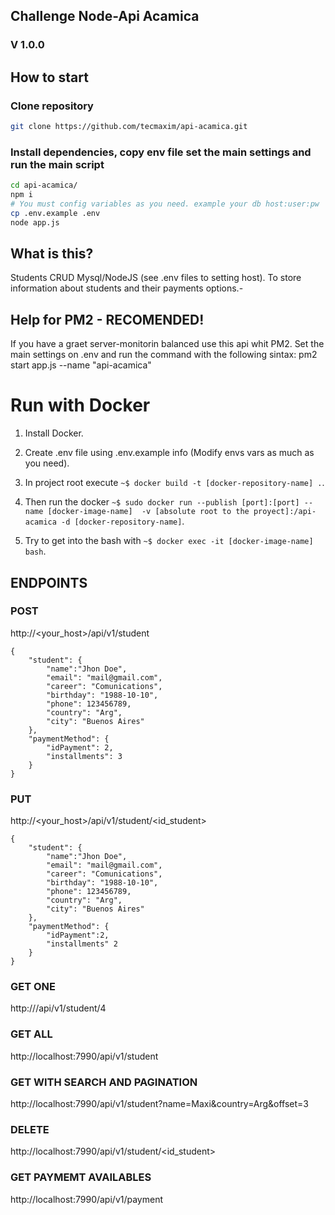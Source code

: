 ## Challenge Node-Api Acamica
### V 1.0.0

## How to start
### Clone repository
```bash
git clone https://github.com/tecmaxim/api-acamica.git
```
### Install dependencies, copy env file set the main settings and run the main script
```bash
cd api-acamica/
npm i
# You must config variables as you need. example your db host:user:pw
cp .env.example .env
node app.js
```

## What is this?
Students CRUD Mysql/NodeJS (see .env files to setting host). To store information about students and their payments options.-

## Help for PM2 - RECOMENDED!
If you have a graet server-monitorin balanced use this api whit PM2.
Set the main settings on .env and run the command with the following sintax:
pm2 start app.js --name "api-acamica"

# Run with Docker

1) Install Docker.

2) Create .env file using .env.example info (Modify envs vars as much as you need).

3) In project root execute ```~$ docker build -t [docker-repository-name] .```.

4) Then run the docker ```~$ sudo docker run --publish [port]:[port] --name [docker-image-name]  -v [absolute root to the proyect]:/api-acamica -d [docker-repository-name]```.

5) Try to get into the bash with ```~$ docker exec -it [docker-image-name] bash```.

## ENDPOINTS

### POST
http://<your_host>/api/v1/student
```
{
    "student": {
        "name":"Jhon Doe",
        "email": "mail@gmail.com",
        "career": "Comunications",
        "birthday": "1988-10-10",
        "phone": 123456789,
        "country": "Arg",
        "city": "Buenos Aires"
    },
    "paymentMethod": {
        "idPayment": 2,
        "installments": 3
    }
}
```

### PUT
http://<your_host>/api/v1/student/<id_student>
```
{    
    "student": {
        "name":"Jhon Doe",
        "email": "mail@gmail.com",
        "career": "Comunications",
        "birthday": "1988-10-10",
        "phone": 123456789,
        "country": "Arg",
        "city": "Buenos Aires"
    },
    "paymentMethod": {
        "idPayment":2,
        "installments" 2
    }
}
```

### GET ONE
http://<localhost>/api/v1/student/4

### GET ALL
http://localhost:7990/api/v1/student

### GET WITH SEARCH AND PAGINATION
http://localhost:7990/api/v1/student?name=Maxi&country=Arg&offset=3

### DELETE
http://localhost:7990/api/v1/student/<id_student>

### GET PAYMEMT AVAILABLES
http://localhost:7990/api/v1/payment
